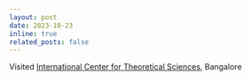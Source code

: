 ```yaml
---
layout: post
date: 2023-10-23
inline: true
related_posts: false
---
```


Visited <a href="https://www.icts.res.in/">International Center for Theoretical Sciences</a>, Bangalore 
